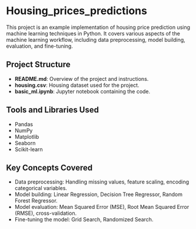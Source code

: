 # Housing_prices_predictions
This project is an example implementation of housing price prediction using machine learning techniques in Python. It covers various aspects of the machine learning workflow, including data preprocessing, model building, evaluation, and fine-tuning.

## Project Structure

- **README.md**: Overview of the project and instructions.
- **housing.csv**: Housing dataset used for the project.
- **basic_ml.ipynb**: Jupyter notebook containing the code.

## Tools and Libraries Used

- Pandas
- NumPy
- Matplotlib
- Seaborn
- Scikit-learn

## Key Concepts Covered

- Data preprocessing: Handling missing values, feature scaling, encoding categorical variables.
- Model building: Linear Regression, Decision Tree Regressor, Random Forest Regressor.
- Model evaluation: Mean Squared Error (MSE), Root Mean Squared Error (RMSE), cross-validation.
- Fine-tuning the model: Grid Search, Randomized Search.
